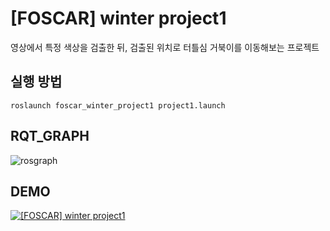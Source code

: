# [FOSCAR] winter project1
영상에서 특정 색상을 검출한 뒤, 검출된 위치로 터틀심 거북이를 이동해보는 프로젝트

## 실행 방법
`roslaunch foscar_winter_project1 project1.launch`

## RQT_GRAPH
![rosgraph](https://user-images.githubusercontent.com/45509381/108341240-cf72f380-721c-11eb-8c3a-2b1873ac81f4.png)


## DEMO
[![[FOSCAR] winter project1](https://img.youtube.com/vi/SaA8JoiG_XY/0.jpg)](https://youtu.be/SaA8JoiG_XY)
